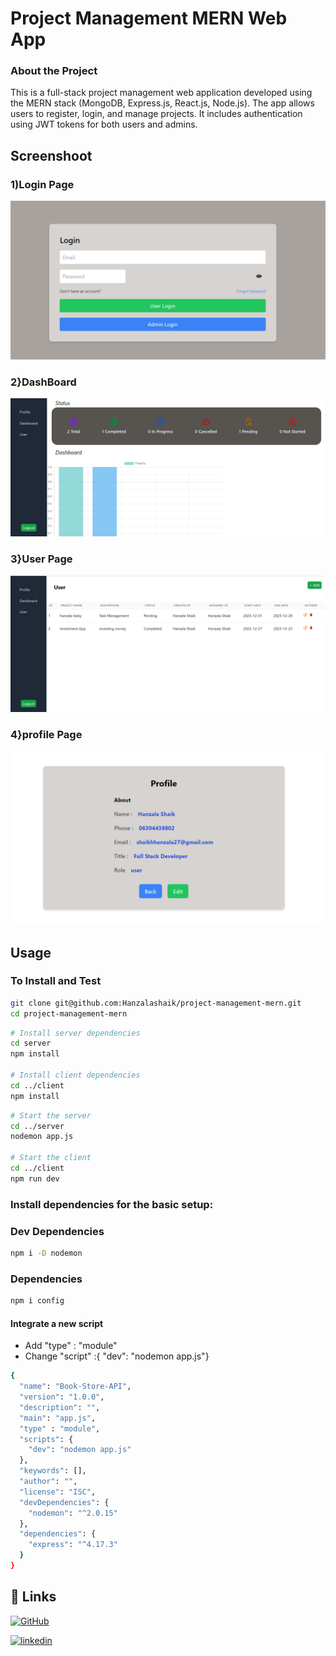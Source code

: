 # Project Management MERN Web App

### About the Project 
This is a full-stack project management web application developed using the MERN stack (MongoDB, Express.js, React.js, Node.js). The app allows users to register, login, and manage projects. It includes authentication using JWT tokens for both users and admins.

## Screenshoot
### 1)Login Page
![Image](https://github.com/Hanzalashaik/project-management-mern/blob/main/client/public/login%20.png "Image")
### 2}DashBoard
![Image](https://github.com/Hanzalashaik/project-management-mern/blob/main/client/public/dashboard.png "Image")
### 3}User Page
![Image](https://github.com/Hanzalashaik/project-management-mern/blob/main/client/public/user%20page.png "Image")
### 4}profile Page
![Image](https://github.com/Hanzalashaik/project-management-mern/blob/main/client/public/profile.png "Image")

## Usage

### To Install and Test
```bash
git clone git@github.com:Hanzalashaik/project-management-mern.git
cd project-management-mern
```
```bash
# Install server dependencies
cd server
npm install

# Install client dependencies
cd ../client
npm install

```

```bash
# Start the server
cd ../server
nodemon app.js

# Start the client
cd ../client
npm run dev

```

### Install dependencies for the basic setup: </h4>

### Dev Dependencies 
```bash
npm i -D nodemon 
```

### Dependencies 
```bash
npm i config
```

<h4> Integrate a new script </h4>

- Add "type" : "module"
- Change "script" :{ "dev": "nodemon app.js"}

```bash
{
  "name": "Book-Store-API",
  "version": "1.0.0",
  "description": "",
  "main": "app.js",
  "type" : "module",
  "scripts": {
    "dev": "nodemon app.js"
  },
  "keywords": [],
  "author": "",
  "license": "ISC",
  "devDependencies": {
    "nodemon": "^2.0.15"
  },
  "dependencies": {
    "express": "^4.17.3"
  }
}

```
## 🔗 Links
[![GitHub](https://img.shields.io/badge/github-000?style=for-the-badge&logo=github&logoColor=white)](https://github.com/Hanzalashaik) 

[![linkedin](https://img.shields.io/badge/linkedin-0A66C2?style=for-the-badge&logo=linkedin&logoColor=white)](https://www.linkedin.com/in/-hanzala-shaikh-/)
